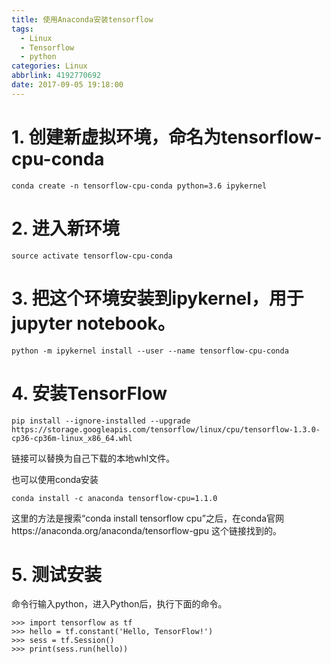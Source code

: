 ```yaml
---
title: 使用Anaconda安装tensorflow
tags:
  - Linux
  - Tensorflow
  - python
categories: Linux
abbrlink: 4192770692
date: 2017-09-05 19:18:00
---
```


<!-- toc -->
<!-- more -->

# 1. 创建新虚拟环境，命名为tensorflow-cpu-conda

```
conda create -n tensorflow-cpu-conda python=3.6 ipykernel
```

# 2. 进入新环境

```
source activate tensorflow-cpu-conda
```

# 3. 把这个环境安装到ipykernel，用于jupyter notebook。

```
python -m ipykernel install --user --name tensorflow-cpu-conda
```

# 4. 安装TensorFlow

```
pip install --ignore-installed --upgrade  https://storage.googleapis.com/tensorflow/linux/cpu/tensorflow-1.3.0-cp36-cp36m-linux_x86_64.whl

```
链接可以替换为自己下载的本地whl文件。

也可以使用conda安装
```
conda install -c anaconda tensorflow-cpu=1.1.0
```
这里的方法是搜索“conda install tensorflow cpu”之后，在conda官网https://anaconda.org/anaconda/tensorflow-gpu 这个链接找到的。

# 5. 测试安装

命令行输入python，进入Python后，执行下面的命令。

```
>>> import tensorflow as tf
>>> hello = tf.constant('Hello, TensorFlow!')
>>> sess = tf.Session()
>>> print(sess.run(hello))
```
